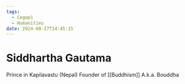 ```yaml
---
tags:
  - Cegep1
  - Humanities
date: 2024-08-27T14:45:15
---
```


# Siddhartha Gautama

Prince in Kapilavastu (Nepal)
Founder of [[Buddhism]]
A.k.a. Bouddha